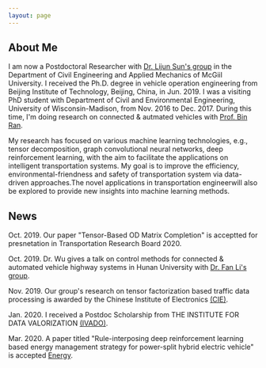 ```yaml
---
layout: page
---
```


## About Me

I am now a Postdoctoral Researcher with [Dr. Lijun Sun's group](https://lijunsun.github.io/) in the Department of Civil Engineering and Applied Mechanics of McGiil University. I received the Ph.D. degree in vehicle operation engineering from Beijing Institute of Technology, Beijing, China, in Jun. 2019. I was a visiting PhD student with Department of Civil and Environmental Engineering, University of Wisconsin-Madison, from Nov. 2016 to Dec. 2017. During this time, I'm doing research on connected & autmated vehicles with [Prof. Bin Ran](https://directory.engr.wisc.edu/cee/faculty/ran_bin). 

My research has focused on various machine learning technologies, e.g., tensor decomposition, graph convolutional neural networks, deep reinforcement learning, with the aim to facilitate the applications on intelligent transportation systems. My goal is to improve the efficiency, environmental-friendness and safety of transportation system via data-driven approaches.The novel applications in transportation engineerwill also be explored to provide new insights into machine learning methods.

## News

Oct. 2019. Our paper "Tensor-Based OD Matrix Completion" is acceptted for presnetation in Transportation Research Board 2020.

Oct. 2019. Dr. Wu gives a talk on control methods for connected & automated vehicle highway systems in Hunan University with [Dr. Fan Li's group]("http://grjl.hnu.edu.cn/p/28AD870F5105F4BE7365891656C36677").

Nov. 2019. Our group's research on tensor factorization based traffic data processing is awarded by the Chinese Institute of Electronics [(CIE)]("https://www.cie-info.org.cn/").

Jan. 2020. I received a Postdoc Scholarship from THE INSTITUTE FOR DATA VALORIZATION [(IVADO)](https://ivado.ca/en/ivado-scholarships/postdoctoral-scholarships/).

Mar. 2020. A paper titled "Rule-interposing deep reinforcement learning based energy management strategy for power-split hybrid electric vehicle" is accepted [Energy]("https://reader.elsevier.com/reader/sd/pii/S0360544220304047?token=B70E6384D7093CAEC7BC9C8D4E005696F260B15D5BC83F0E1349CD2D82DE1F5111D6000746121629006098B3A4FF2BB5"). 

                                        
                                        
                                       
                                        
